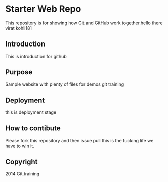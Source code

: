 # Starter Web Repo

This repository is for showing how Git and GitHub work together.hello there virat kohli181

## Introduction

This is introduction for github

## Purpose

Sample website with plenty of files for demos git training

## Deployment

this is deployment stage

## How to contibute

Please fork this repository and then issue pull this is the fucking life we have to win it.

## Copyright

2014 Git.training